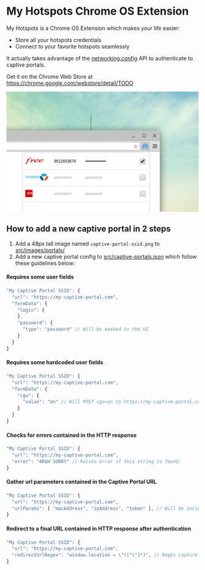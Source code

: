 My Hotspots Chrome OS Extension
===============================

My Hotspots is a Chrome OS Extension which makes your life easier:
- Store all your hotspots credentials
- Connect to your favorite hotspots seamlessly

It actually takes advantage of the [networking.config](https://developer.chrome.com/extensions/networking_config) API to authenticate to captive portals. 

Get it on the Chrome Web Store at https://chrome.google.com/webstore/detail/TODO

<img src="https://raw.githubusercontent.com/beaufortfrancois/my-hotspots-chrome-extension/master/screenshot.png">

## How to add a new captive portal in 2 steps

1. Add a 48px tall image named `captive-portal-ssid.png` to [src/images/portals/](https://github.com/beaufortfrancois/my-hotspots-chrome-extension/blob/master/src/images/portals)
2. Add a new captive portal config to [src/captive-portals.json](https://github.com/beaufortfrancois/my-hotspots-chrome-extension/blob/master/src/captive-portals.json) which follow these guidelines below:

#### Requires some user fields
```javascript
"My Captive Portal SSID": {
  "url": "https://my-captive-portal.com",
  "formData": {
    "login": {
    },
    "password": {
      "type": "password" // Will be masked in the UI
    }
  }
}
```

#### Requires some hardcoded user fields
```javascript
"My Captive Portal SSID": {
  "url": "https://my-captive-portal.com",
  "formData": {
    "cgu": {
      "value": "on" // Will POST cgu=on to https://my-captive-portal.com
    }
  }
}
```

#### Checks for errors contained in the HTTP response
```javascript
"My Captive Portal SSID": {
  "url": "https://my-captive-portal.com",
  "error": "ARGH SORRY" // Raises error if this string is found.
}
```

#### Gather url parameters contained in the Captive Portal URL
```javascript
"My Captive Portal SSID": {
  "url": "https://my-captive-portal.com",
  "urlParams": [ "macAddress", "ipAddress", "token" ], // Will be included in formData.
}
```

#### Redirect to a final URL contained in HTTP response after authentication
```javascript
"My Captive Portal SSID": {
  "url": "https://my-captive-portal.com",
  "redirectUrlRegex": "window.location = \"([^\"]*)", // RegEx capture here.
}
```
